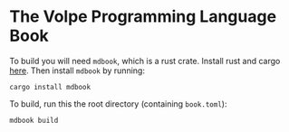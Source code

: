 # The Volpe Programming Language Book

To build you will need `mdbook`, which is a rust crate. Install rust and cargo [here](https://www.rust-lang.org/tools/install).
Then install `mdbook` by running:

```text
cargo install mdbook
```

To build, run this the root directory (containing `book.toml`):

```text
mdbook build
```
